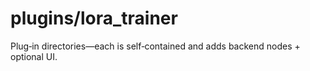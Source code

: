 # plugins/lora_trainer

Plug‑in directories—each is self‑contained and adds backend nodes + optional UI.
